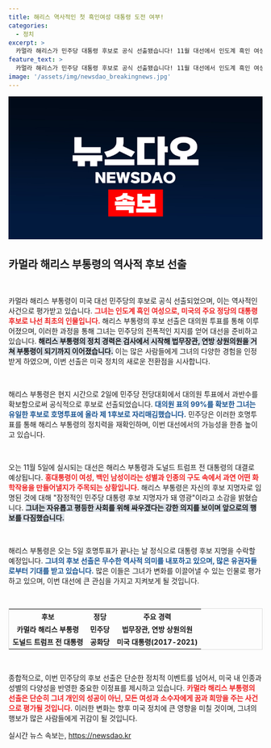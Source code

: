 ```yaml
---
title: 해리스 역사적인 첫 흑인여성 대통령 도전 여부!
categories:
  - 정치
excerpt: >
  카멀라 해리스가 민주당 대통령 후보로 공식 선출됐습니다! 11월 대선에서 인도계 흑인 여성 최초의 후보로 도널드 트럼프와 맞붙게 됩니다. 역사적인 순간, 놓치지 마세요!
feature_text: >
  카멀라 해리스가 민주당 대통령 후보로 공식 선출됐습니다! 11월 대선에서 인도계 흑인 여성 최초의 후보로 도널드 트럼프와 맞붙게 됩니다. 역사적인 순간, 놓치지 마세요!
image: '/assets/img/newsdao_breakingnews.jpg'
---
```


<p><img src="/assets/img/newsdao_breakingnews.jpg" alt="ontimetimes 속보" /></p>

<h2 data-ke-size="size26">카멀라 해리스 부통령의 역사적 후보 선출</h2>

<p data-ke-size="size16">&nbsp;</p>

<p>카멀라 해리스 부통령이 미국 대선 민주당의 후보로 공식 선출되었으며, 이는 역사적인 사건으로 평가받고 있습니다. <b><span style="color: #ee2323;">그녀는 인도계 흑인 여성으로, 미국의 주요 정당의 대통령 후보로 나선 최초의 인물입니다.</span></b> 해리스 부통령의 후보 선출은 대의원 투표를 통해 이루어졌으며, 이러한 과정을 통해 그녀는 민주당의 전폭적인 지지를 얻어 대선을 준비하고 있습니다. <b><span style="background-color: #21538527;">해리스 부통령의 정치 경력은 검사에서 시작해 법무장관, 연방 상원의원을 거쳐 부통령이 되기까지 이어졌습니다.</span></b> 이는 많은 사람들에게 그녀의 다양한 경험을 인정받게 하였으며, 이번 선출은 미국 정치의 새로운 전환점을 시사합니다.</p>

<p data-ke-size="size16">&nbsp;</p>

<p>해리스 부통령은 현지 시간으로 2일에 민주당 전당대회에서 대의원 투표에서 과반수를 확보함으로써 공식적으로 후보로 선출되었습니다. <b><span style="color: #1a5490;">대의원 표의 99%를 확보한 그녀는 유일한 후보로 호명투표에 올라 제 1후보로 자리매김했습니다.</span></b> 민주당은 이러한 호명투표를 통해 해리스 부통령의 정치력을 재확인하며, 이번 대선에서의 가능성을 한층 높이고 있습니다. </p>

<p data-ke-size="size16">&nbsp;</p>

<p>오는 11월 5일에 실시되는 대선은 해리스 부통령과 도널드 트럼프 전 대통령의 대결로 예상됩니다. <b><span style="color: #ee2323;">홍대통령이 여성, 백인 남성이라는 성별과 인종의 구도 속에서 과연 어떤 화학작용을 만들어낼지가 주목되는 상황입니다.</span></b> 해리스 부통령은 자신의 후보 지명자로 임명된 것에 대해 "잠정적인 민주당 대통령 후보 지명자가 돼 영광"이라고 소감을 밝혔습니다. <b><span style="background-color: #21538527;">그녀는 자유롭고 평등한 사회를 위해 싸우겠다는 강한 의지를 보이며 앞으로의 행보를 다짐했습니다.</span></b> </p>

<p data-ke-size="size16">&nbsp;</p>

<p>해리스 부통령은 오는 5일 호명투표가 끝나는 날 정식으로 대통령 후보 지명을 수락할 예정입니다. <b><span style="color: #1a5490;">그녀의 후보 선출은 무수한 역사적 의미를 내포하고 있으며, 많은 유권자들로부터 기대를 받고 있습니다.</span></b> 많은 이들은 그녀가 변화를 이끌어낼 수 있는 인물로 평가하고 있으며, 이번 대선에 큰 관심을 가지고 지켜보게 될 것입니다. </p>

<p data-ke-size="size16">&nbsp;</p>

<table style="width: 100%; border: 1px solid #ddd;">
    <tr>
        <th style="text-align: center;">후보</th>
        <th style="text-align: center;">정당</th>
        <th style="text-align: center;">주요 경력</th>
    </tr>
    <tr>
        <td style="text-align: center; height: 17px;"><b>카멀라 해리스 부통령</b></td>
        <td style="text-align: center; height: 17px;"><b>민주당</b></td>
        <td style="text-align: center; height: 17px;"><b>법무장관, 연방 상원의원</b></td>
    </tr>
    <tr>
        <td style="text-align: center; height: 17px;"><b>도널드 트럼프 전 대통령</b></td>
        <td style="text-align: center; height: 17px;"><b>공화당</b></td>
        <td style="text-align: center; height: 17px;"><b>미국 대통령(2017-2021)</b></td>
    </tr>
</table>

<p data-ke-size="size16">&nbsp;</p>

<p>종합적으로, 이번 민주당의 후보 선출은 단순한 정치적 이벤트를 넘어서, 미국 내 인종과 성별의 다양성을 반영한 중요한 이정표를 제시하고 있습니다. <b><span style="color: #ee2323;">카멀라 해리스 부통령의 선출은 단순히 그녀 개인의 성공이 아닌, 모든 여성과 소수자에게 꿈과 희망을 주는 사건으로 평가될 것입니다.</span></b> 이러한 변화는 향후 미국 정치에 큰 영향을 미칠 것이며, 그녀의 행보가 많은 사람들에게 귀감이 될 것입니다.</p>
실시간 뉴스 속보는, <a href="https://newsdao.kr" rel="dofollow">https://newsdao.kr</a>


